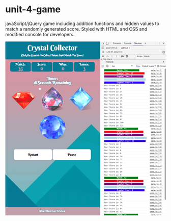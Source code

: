 # unit-4-game
javaScript/jQuery game including addition functions and hidden values to match a randomly generated score. Styled with HTML and CSS and modified console for developers.

![crystal game](assets/images/crystalGameScreen.png)
